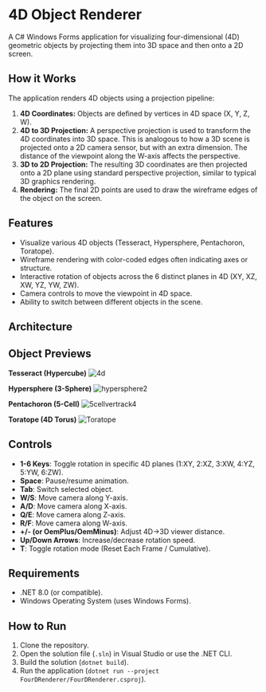 # 4D Object Renderer

A C# Windows Forms application for visualizing four-dimensional (4D) geometric objects by projecting them into 3D space and then onto a 2D screen.

## How it Works

The application renders 4D objects using a projection pipeline:

1.  **4D Coordinates:** Objects are defined by vertices in 4D space (X, Y, Z, W).
2.  **4D to 3D Projection:** A perspective projection is used to transform the 4D coordinates into 3D space. This is analogous to how a 3D scene is projected onto a 2D camera sensor, but with an extra dimension. The distance of the viewpoint along the W-axis affects the perspective.
3.  **3D to 2D Projection:** The resulting 3D coordinates are then projected onto a 2D plane using standard perspective projection, similar to typical 3D graphics rendering.
4.  **Rendering:** The final 2D points are used to draw the wireframe edges of the object on the screen.

## Features

* Visualize various 4D objects (Tesseract, Hypersphere, Pentachoron, Toratope).
* Wireframe rendering with color-coded edges often indicating axes or structure.
* Interactive rotation of objects across the 6 distinct planes in 4D (XY, XZ, XW, YZ, YW, ZW).
* Camera controls to move the viewpoint in 4D space.
* Ability to switch between different objects in the scene.

## Architecture

## Object Previews

**Tesseract (Hypercube)**
![4d](https://github.com/user-attachments/assets/5399b242-8abf-42e3-bee0-4a28707fcc0c)

**Hypersphere (3-Sphere)**
![hypersphere2](https://github.com/user-attachments/assets/adb60369-38c5-41ab-8b70-6a2bc44b08e2)

**Pentachoron (5-Cell)**
![5cellvertrack4](https://github.com/user-attachments/assets/e81f7c91-1518-41e8-8333-681b1f5ce6ad)

**Toratope (4D Torus)**
![Toratope](https://github.com/user-attachments/assets/ab5ccbe3-5a39-4bb2-85f3-a175d8952f90)

## Controls

* **1-6 Keys**: Toggle rotation in specific 4D planes (1:XY, 2:XZ, 3:XW, 4:YZ, 5:YW, 6:ZW).
* **Space**: Pause/resume animation.
* **Tab**: Switch selected object.
* **W/S**: Move camera along Y-axis.
* **A/D**: Move camera along X-axis.
* **Q/E**: Move camera along Z-axis.
* **R/F**: Move camera along W-axis.
* **+/- (or OemPlus/OemMinus)**: Adjust 4D->3D viewer distance.
* **Up/Down Arrows**: Increase/decrease rotation speed.
* **T**: Toggle rotation mode (Reset Each Frame / Cumulative).

## Requirements

* .NET 8.0 (or compatible).
* Windows Operating System (uses Windows Forms).

## How to Run

1.  Clone the repository.
2.  Open the solution file (`.sln`) in Visual Studio or use the .NET CLI.
3.  Build the solution (`dotnet build`).
4.  Run the application (`dotnet run --project FourDRenderer/FourDRenderer.csproj`).
